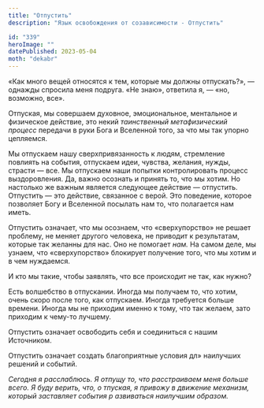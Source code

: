 ```yaml
---
title: "Отпустить"
description: "Язык освобождения от созависимости - Отпустить"

id: "339"
heroImage: ""
datePublished: 2023-05-04
moth: "dekabr"
---
```


«Как много вещей относятся к тем, которые мы должны отпускать?», — однажды
спросила меня подруга. «Не знаю», ответила я, — «но, возможно, все».

Отпуская, мы совершаем духовное, эмоциональное, ментальное и физическое
действие, это некий _таинственный_ _метафизический_ _процесс_ передачи в руки
Бога и Вселенной того, за что мы так упорно цепляемся.

Мы отпускаем нашу сверхпривязанность к людям, стремление повлиять на события,
отпускаем идеи, чувства, желания, нужды, страсти — все. Мы отпускаем наши
попытки контролировать процесс выздоровления. Да, важно осознать и принять то,
что мы хотим. Но настолько же важным является следующее действие — отпустить.
Отпустить — это действие, связанное с верой. Это поведение, которое позволяет
Богу и Вселенной посылать нам то, что полагается нам иметь.

Отпустить означает, что мы осознаем, что «сверхупорство» не решает проблему,
не меняет другого человека, не приводит к результатам, которые так желанны для
нас. Оно не помогает _нам._ На самом деле, мы узнаем, что «сверхупорство»
блокирует получение того, что мы хотим и в чем нуждаемся.

И кто мы такие, чтобы заявлять, что все происходит не так, как нужно?

Есть волшебство в отпускании. Иногда мы получаем то, что хотим, очень скоро
после того, как отпускаем. Иногда требуется больше времени. Иногда мы не
приходим именно к тому, что так желаем, зато приходим к чему-то лучшему.

Отпустить означает освободить себя и соединиться с нашим Источником.

Отпустить означает создать благоприятные условия дл» наилучших решений и
событий.

_Сегодня_ _я_ _расслаблюсь._ _Я_ _отпущу_ _то,_ _что_ _расстраиваем_ _меня_
_больше_ _всего._ _Я_ _буду_ _верить,_ _что,_ _о_ _тпуская,_ _я_ _привожу_ _в_
_движение_ _механизм,_ _который_ _заставляет_ _события_ _р_ _азвиваться_
_наилучшим_ _образом._
